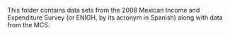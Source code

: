 This folder contains data sets from the 2008 Mexican Income and Expenditure Survey (or ENIGH, by its acronym in Spanish) along with data from the MCS.
